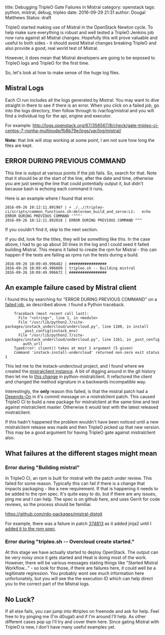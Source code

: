 title: Debugging TripleO Gate Failures in Mistral
category: openstack
tags: python, mistral, debug, tripleo
date: 2016-09-29 21:31
author: Dougal Matthews
Status: draft

TripleO started making use of Mistral in the OpenStack Newton cycle. To help
make sure everything is robust and well tested a TripleO Jenkins job now runs
against all Mistral changes. Hopefully this will prove valuable and useful to
both sides - it should avoid Mistral changes breaking TripleO and also
provide a good, real world test of Mistral.

However, it does mean that Mistral developers are going to be exposed to
TripleO logs and TripleO for the first time.

So, let's look at how to make sense of the huge log files.

## Mistral Logs

Each CI run includes all the logs generated by Mistral. You may want to dive straight in there to see if there is an error. When you click on a failed job, go into the logs directory, then follow through to /var/log/mistral and
you will find a individual log for the api, engine and executor.

For example: http://logs.openstack.org/67/356567/8/check/gate-tripleo-ci-centos-7-nonha-multinode/fb8b79e/logs/var/log/mistral/

**Note:** that link will stop working at some point, I am not sure how long the files are kept.


## ERROR DURING PREVIOUS COMMAND

This line is output at various points if the job fails. So, search for that.
Note that it should be at the start of the line, after the date and time,
otherwise you are just seeing the line that could potentially output it, but
didn't because bash is echoing each command it runs.

Here is an example where I found that error.

```
2016-09-26 10:12:11.891987 | + ./..//tripleo-ci/scripts/common_functions.sh:delorean_build_and_serve:L1:   echo ERROR DURING PREVIOUS COMMAND '^^^'
2016-09-26 10:12:11.892018 | ERROR DURING PREVIOUS COMMAND ^^^
```

If you couldn't find it, skip to the next section.

If you did, look for the titles, they will be something like this. In the
case above, I had to go up about 30 lines in the log and I could seed it
failed building Mistral. This means it failed to create the rpm for Mistral -
this can happen if the tests are failing as rpms run the tests during a
build.

```
2016-09-26 10:09:49.996482 | #################
2016-09-26 10:09:49.996609 | tripleo.sh -- Building mistral
2016-09-26 10:09:49.996672 | #################
```

## An example failure cased by Mistral client

I found this by searching for "ERROR DURING PREVIOUS COMMAND" on a [failed
job], as described above. I found a Python traceback.

```
    Traceback (most recent call last):
      File "<string>", line 1, in <module>
      File "/usr/lib/python2.7/site-packages/instack_undercloud/undercloud.py", line 1180, in install
        _post_config(instack_env)
      File "/usr/lib/python2.7/site-packages/instack_undercloud/undercloud.py", line 1161, in _post_config
        auth_url)
    TypeError: client() takes at most 1 argument (5 given)
    Command 'instack-install-undercloud' returned non-zero exit status 1
```

This led me to the instack-undercloud project, and I found where we created
the [mistralclient instance]. A bit of digging around in the git history then
let me to [this change] in python-mistralclient. It refactored the client and
changed the method signature in a backwards incompatible way.

Interestingly, the **only** reason this failed, is that the mistral patch had
a [Depends-On] in it's commit message on a mistralclient patch. This caused
TripleO CI to build a new package for mistralclient at the same time and test
against mistralclient master. Otherwise it would test with the latest
released mistralclient.

If this hadn't happened the problem wouldn't have been noticed until a new
mistralclient release was made and then TripleO picked up that new version.
This may be a good argument for having TripleO gate against mistralclient
also.


## What failures at the different stages might mean

### Error during "Building mistral"

In TripleO CI, an rpm is built for mistral with the patch under review. This
failed for some reason. Typically this can fail if there is a change that
impacts packaging - like a new requirement. If that is happening it needs to
be added to the rpm spec. It's quite easy to do, but if there are any issues,
ping me and I can help. The spec is on github here, and uses Gerrit for code
reviews, so the process should be familiar.

https://github.com/rdo-packages/mistral-distgit

For example, there was a failure in patch [374813](https://review.openstack.org/#/c/374813/) as it added jinja2 until I [added it to the rpm spec].

### Error during "tripleo.sh -- Overcloud create started."

At this stage we have actually started to deploy OpenStack. The output can be very noisy once it gets started and Heat is doing most of the work. However, there will be various messages stating things like "Started Mistral Workflow..." - so look for those, if there are failures here, it could well be a legitimate regression. You probably wont see much information here unfortunately, but you will see the the execution ID which can help direct you to the correct part of the Mistral logs.

## No Luck?

If all else fails, you can jump into #tripleo on freenode and ask for help. Feel free to try pinging me (I'm d0ugal) and if I'm around I'll help. As other different cases pop up I'll try and cover them here. Since gating Mistral with TripleO is new, I don't have many useful examples yet.

[this change]: https://review.openstack.org/#/c/371234/
[failed job]: https://review.openstack.org/#/c/356567/
[mistralclient instance]: https://github.com/openstack/instack-undercloud/blob/5e01225f94314569af1f14503e7abc5631a32e63/instack_undercloud/undercloud.py#L1160-L1161
[Depends-On]: http://docs.openstack.org/infra/manual/developers.html#cross-repository-dependencies
[added it to the rpm spec]: https://review.rdoproject.org/r/#/c/2782/
